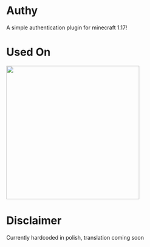 # Authy #
A simple authentication plugin for minecraft 1.17!

# Used On #
<img src="https://cdn.discordapp.com/attachments/855011517766697001/857656153223331851/reklama-poprawka2.png" width=350>

# Disclaimer #
Currently hardcoded in polish, translation coming soon
